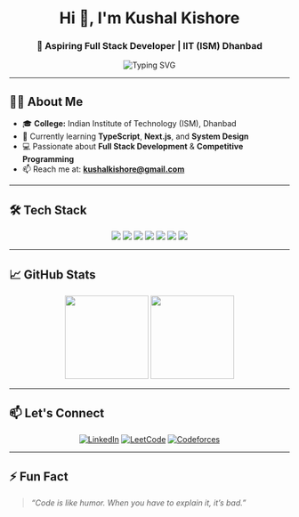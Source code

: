 <h1 align="center">Hi 👋, I'm Kushal Kishore</h1>
<h3 align="center">🚀 Aspiring Full Stack Developer | IIT (ISM) Dhanbad</h3>

<p align="center">
  <img src="https://readme-typing-svg.demolab.com?font=Fira+Code&size=22&pause=1000&color=F70000&width=435&lines=Welcome+to+my+GitHub!;Building+cool+projects;Lifelong+learner+%F0%9F%93%9A" alt="Typing SVG" />
</p>

---

## 👨‍🎓 About Me

- 🎓 **College:** Indian Institute of Technology (ISM), Dhanbad
- 🌱 Currently learning **TypeScript**, **Next.js**, and **System Design**
- 💻 Passionate about **Full Stack Development** & **Competitive Programming**
- 📫 Reach me at: **kushalkishore@gmail.com**

---

## 🛠️ Tech Stack

<div align="center">
  
  <img src="https://img.shields.io/badge/C++-00599C?style=for-the-badge&logo=c%2B%2B&logoColor=white" />
  <img src="https://img.shields.io/badge/JavaScript-F7DF1E?style=for-the-badge&logo=javascript&logoColor=black" />
  <img src="https://img.shields.io/badge/React-20232A?style=for-the-badge&logo=react&logoColor=61DAFB" />
  <img src="https://img.shields.io/badge/Node.js-339933?style=for-the-badge&logo=nodedotjs&logoColor=white" />
  <img src="https://img.shields.io/badge/Express.js-404D59?style=for-the-badge" />
  <img src="https://img.shields.io/badge/MongoDB-4EA94B?style=for-the-badge&logo=mongodb&logoColor=white" />
  <img src="https://img.shields.io/badge/Git-F05032?style=for-the-badge&logo=git&logoColor=white" />
  
</div>

---

## 📈 GitHub Stats

<p align="center">
  <img src="https://github-readme-stats.vercel.app/api?username=SLASH27KushaL
&show_icons=true&theme=tokyonight" height="150"/>
  <img src="https://github-readme-streak-stats.herokuapp.com/?user=SLASH27KushaL
&theme=tokyonight" height="150"/>
</p>

---

## 📫 Let's Connect

<div align="center">

[![LinkedIn](https://img.shields.io/badge/LinkedIn-blue?style=for-the-badge&logo=linkedin&logoColor=white)](https://linkedin.com/in/kushalkishore)
[![LeetCode](https://img.shields.io/badge/LeetCode-FFA116?style=for-the-badge&logo=leetcode&logoColor=black)](https://leetcode.com/kushalkishore/)
[![Codeforces](https://img.shields.io/badge/Codeforces-1F8ACB?style=for-the-badge&logo=codeforces&logoColor=white)](https://codeforces.com/profile/kushalkishore)

</div>

---

## ⚡ Fun Fact

> *“Code is like humor. When you have to explain it, it’s bad.”*

